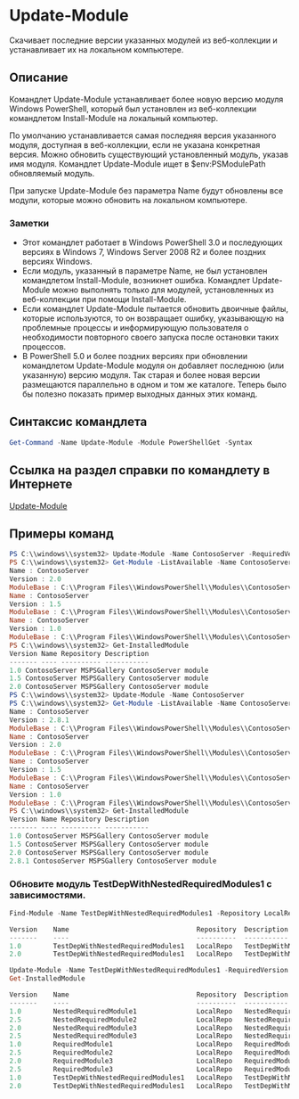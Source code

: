 # Update-Module

Скачивает последние версии указанных модулей из веб-коллекции и устанавливает их на локальном компьютере.

## Описание

Командлет Update-Module устанавливает более новую версию модуля Windows PowerShell, который был установлен из веб-коллекции командлетом Install-Module на локальный компьютер.

По умолчанию устанавливается самая последняя версия указанного модуля, доступная в веб-коллекции, если не указана конкретная версия. Можно обновить существующий установленный модуль, указав имя модуля. Командлет Update-Module ищет в $env:PSModulePath обновляемый модуль.

При запуске Update-Module без параметра Name будут обновлены все модули, которые можно обновить на локальном компьютере.

### Заметки

- Этот командлет работает в Windows PowerShell 3.0 и последующих версиях в Windows 7, Windows Server 2008 R2 и более поздних версиях Windows.
- Если модуль, указанный в параметре Name, не был установлен командлетом Install-Module, возникнет ошибка. Командлет Update-Module можно выполнять только для модулей, установленных из веб-коллекции при помощи Install-Module.
- Если командлет Update-Module пытается обновить двоичные файлы, которые используются, то он возвращает ошибку, указывающую на проблемные процессы и информирующую пользователя о необходимости повторного своего запуска после остановки таких процессов.
- В PowerShell 5.0 и более поздних версиях при обновлении командлетом Update-Module модуля он добавляет последнюю (или указанную) версию модуля. Так старая и более новая версии размещаются параллельно в одном и том же каталоге. Теперь было бы полезно показать пример выходных данных этих команд.


## Синтаксис командлета
```powershell
Get-Command -Name Update-Module -Module PowerShellGet -Syntax
```

## Ссылка на раздел справки по командлету в Интернете

[Update-Module](http://go.microsoft.com/fwlink/?LinkID=398576)


## Примеры команд

```powershell
PS C:\\windows\\system32> Update-Module -Name ContosoServer -RequiredVersion 1.5
PS C:\\windows\\system32> Get-Module -ListAvailable -Name ContosoServer | Format-List Name,Version,ModuleBase
Name : ContosoServer
Version : 2.0
ModuleBase : C:\\Program Files\\WindowsPowerShell\\Modules\\ContosoServer\\2.0
Name : ContosoServer
Version : 1.5
ModuleBase : C:\\Program Files\\WindowsPowerShell\\Modules\\ContosoServer\\1.5
Name : ContosoServer
Version : 1.0
ModuleBase : C:\\Program Files\\WindowsPowerShell\\Modules\\ContosoServer\\1.0
PS C:\\windows\\system32> Get-InstalledModule
Version Name Repository Description
------- ---- ---------- -----------
1.0 ContosoServer MSPSGallery ContosoServer module
1.5 ContosoServer MSPSGallery ContosoServer module
2.0 ContosoServer MSPSGallery ContosoServer module
PS C:\\windows\\system32> Update-Module -Name ContosoServer
PS C:\\windows\\system32> Get-Module -ListAvailable -Name ContosoServer | Format-List Name,Version,ModuleBase
Name : ContosoServer
Version : 2.8.1
ModuleBase : C:\\Program Files\\WindowsPowerShell\\Modules\\ContosoServer\\2.8.1
Name : ContosoServer
Version : 2.0
ModuleBase : C:\\Program Files\\WindowsPowerShell\\Modules\\ContosoServer\\2.0
Name : ContosoServer
Version : 1.5
ModuleBase : C:\\Program Files\\WindowsPowerShell\\Modules\\ContosoServer\\1.5
Name : ContosoServer
Version : 1.0
ModuleBase : C:\\Program Files\\WindowsPowerShell\\Modules\\ContosoServer\\1.0
PS C:\\windows\\system32> Get-InstalledModule
Version Name Repository Description
------- ---- ---------- -----------
1.0 ContosoServer MSPSGallery ContosoServer module
1.5 ContosoServer MSPSGallery ContosoServer module
2.0 ContosoServer MSPSGallery ContosoServer module
2.8.1 ContosoServer MSPSGallery ContosoServer module
```


###  Обновите модуль TestDepWithNestedRequiredModules1 с зависимостями.
```powershell
Find-Module -Name TestDepWithNestedRequiredModules1 -Repository LocalRepo -AllVersions

Version    Name                                Repository  Description
-------    ----                                ----------  -----------
1.0        TestDepWithNestedRequiredModules1   LocalRepo   TestDepWithNestedRequiredModules1 module
2.0        TestDepWithNestedRequiredModules1   LocalRepo   TestDepWithNestedRequiredModules1 module

Update-Module -Name TestDepWithNestedRequiredModules1 -RequiredVersion 2.0
Get-InstalledModule

Version    Name                                Repository  Description
-------    ----                                ----------  -----------
1.0        NestedRequiredModule1               LocalRepo   NestedRequiredModule1 module
2.5        NestedRequiredModule2               LocalRepo   NestedRequiredModule2 module
2.0        NestedRequiredModule3               LocalRepo   NestedRequiredModule3 module
2.5        NestedRequiredModule3               LocalRepo   NestedRequiredModule3 module
1.0        RequiredModule1                     LocalRepo   RequiredModule1 module
2.5        RequiredModule2                     LocalRepo   RequiredModule2 module
2.0        RequiredModule3                     LocalRepo   RequiredModule3 module
2.5        RequiredModule3                     LocalRepo   RequiredModule3 module
1.0        TestDepWithNestedRequiredModules1   LocalRepo   TestDepWithNestedRequiredModules1 module
2.0        TestDepWithNestedRequiredModules1   LocalRepo   TestDepWithNestedRequiredModules1 module
```

<!--HONumber=Aug16_HO3-->


